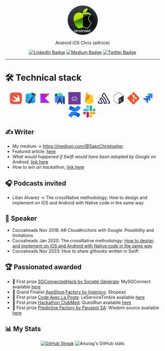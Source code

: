 <div id="header" align="center">
  <img src="banner.png" width="100"/>
</div>
<p align="center">
    Android iOS Chris (aiKrice)
</p>

<div id="badges" align="center">
  <a href="https://www.linkedin.com/in/saezchristopher/"><img src="https://img.shields.io/badge/LinkedIn-blue?style=for-the-badge&logo=linkedin&logoColor=white" alt="LinkedIn Badge"/></a>
  <a href="https://medium.com/@SaezChristopher"><img src="https://img.shields.io/badge/Medium-12100E?style=for-the-badge&logo=medium&logoColor=white" alt="Medium Badge"/></a>
  <a href="https://twitter.com/SaezChristopher"><img src="https://img.shields.io/badge/Twitter-blue?style=for-the-badge&logo=twitter&logoColor=white" alt="Twitter Badge"/></a>
</div>

---

# 🛠️ Technical stack
<div align="center">
    <img src="https://github.com/devicons/devicon/blob/master/icons/swift/swift-original.svg" title="Swift" alt="Swift" width="40" height="40"/>&nbsp;
    <img src="https://github.com/devicons/devicon/blob/master/icons/xcode/xcode-original.svg" title="Xcode" alt="Xcode" width="40" height="40"/>&nbsp;
    <img src="https://github.com/devicons/devicon/blob/master/icons/kotlin/kotlin-original.svg" title="Kotlin" alt="Kotlin" width="40" height="40"/>&nbsp;
    <img src="https://github.com/devicons/devicon/blob/master/icons/androidstudio/androidstudio-original.svg" title="Android Studio" alt="Android Studio" width="40" height="40"/>&nbsp;
    <img src="bitrise-original.svg" title="Bitrise" alt="Bitrise" width="40" height="40"/>&nbsp;
    <img src="https://github.com/devicons/devicon/blob/master/icons/firebase/firebase-original.svg" title="Firebase" alt="Firebase" width="40" height="40"/>&nbsp;
    <img src="https://github.com/devicons/devicon/blob/master/icons/sentry/sentry-original.svg" title="Sentry" alt="Sentry" width="40" height="40"/>&nbsp;
    <img src="https://github.com/devicons/devicon/blob/master/icons/bash/bash-original.svg" title="Bash" alt="Bash" width="40" height="40"/>&nbsp;
    <img src="https://github.com/devicons/devicon/blob/master/icons/git/git-original.svg" title="Git" alt="Git" width="40" height="40"/>&nbsp;
    <img src="https://github.com/devicons/devicon/blob/master/icons/jira/jira-original.svg" title="Jira" alt="Jira" width="40" height="40"/>&nbsp;
    <img src="https://github.com/devicons/devicon/blob/master/icons/confluence/confluence-original.svg" title="Confluence" alt="Confluence" width="40" height="40"/>&nbsp;
    <img src="https://github.com/devicons/devicon/blob/master/icons/slack/slack-original.svg" title="Slack" alt="Slack" width="40" height="40"/>&nbsp;
</div>

## ✍️ Writer
- My medium -> https://medium.com/@SaezChristopher
- Featured article: [here](https://testableapple.com/newsletter/28/)
- _What would happened if Swift would have been adopted by Google on Android_, [link here](https://www.linkedin.com/pulse/et-si-swift-avait-%25C3%25A9t%25C3%25A9-choisi-par-google-comme-nouveau-saez-/?trackingId=lpEMlsYvQ3See1LYPF6SbA%3D%3D)
- _How to win an hackathon_, [link here](https://www.linkedin.com/pulse/le-hackathon-la-comp%25C3%25A9tition-par-excellence-des-ing%25C3%25A9nieurs-saez/?trackingId=lpEMlsYvQ3See1LYPF6SbA%3D%3D)

## 🎧 Podcasts invited
- Lilian Alvarez -> The crossNative methodology: How to design and implement on iOS and Android with Native code in the same way

## 📣 Speaker
- Cocoaheads Nov 2018: AR CloudAnchors with Google: Possibility and limitations
- Cocoaheads Jan 2020: The crossNative methodology: [How to design and implement on iOS and Android with Native code in the same way](https://fr.slideshare.net/ChristopherSaez2/is-it-possible-to-write-crossnative-apps-in-2020)
- Cocoaheads Nov 2023: How to share githooks written in Swift

## 🏆 Passionated awarded
- 🥇 First prize [SGConnectedHack by Societé Générale](https://www.societegenerale.com/en/news/all-news/successful-sg-connected-hack): MySGConnect available [here](https://github.com/aiKrice/Hackathon-MySGConnect)
- 🥇 Grand Finalist [AppShop Factory by Ingenico](https://cdn.ingenico.com/binaries/content/assets/corporate-fr/communique-de-presse/2015/11/20151124-hackathon-pr-fr.pdf): Shopeaz
- 🥇 First prize [Code Avec La Poste](https://www.igen.fr/app-store/2016/04/le-service-timbre-et-les-lettres-saffranchissent-du-timbre-95550?page=2): LeServiceTimbré available [here](https://github.com/aiKrice/LeServiceTimbre)
- 🥇 First prize [Hackathon ClubMed](https://www.igen.fr/ailleurs/2016/07/la-chasse-au-tresor-modernisee-avec-ibeacon-et-la-realite-augmentee-96449): QuestRun available [here](https://github.com/aiKrice/poc-ar)
- 🥇 First prize [Predictive Factory by Peugeot SA](https://predictive-factory.bemyapp.com/): Wisdom source available [here](https://gitlab.com/chris-saez/precog/)

## 📊 My Stats
<div align="center">

[![GitHub Streak](http://github-readme-streak-stats.herokuapp.com?user=aiKrice&theme=gruvbox-duo&hide_border=true&card_width=830&fire=EB2222&ring=7B89EB)](https://git.io/streak-stats)
![Anurag's GitHub stats](https://github-readme-stats.vercel.app/api?username=aiKrice&show_icons=true&theme=blue-green)
</div>

